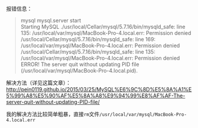 报错信息：
> mysql mysql.server start  
Starting MySQL
./usr/local/Cellar/mysql/5.7.16/bin/mysqld_safe: line 135: /usr/local/var/mysql/MacBook-Pro-4.local.err: Permission denied
/usr/local/Cellar/mysql/5.7.16/bin/mysqld_safe: line 169: /usr/local/var/mysql/MacBook-Pro-4.local.err: Permission denied
/usr/local/Cellar/mysql/5.7.16/bin/mysqld_safe: line 135: /usr/local/var/mysql/MacBook-Pro-4.local.err: Permission denied
ERROR! The server quit without updating PID file (/usr/local/var/mysql/MacBook-Pro-4.local.pid).


解决方法（详见这篇文章）：
http://pein0119.github.io/2015/03/25/MySQL%E6%9C%8D%E5%8A%A1%E5%99%A8%E5%90%AF%E5%8A%A8%E9%94%99%E8%AF%AF-The-server-quit-without-updating-PID-file/

我的解决方法比较简单粗暴，直接`rm`文件`/usr/local/var/mysql/MacBook-Pro-4.local.err`

